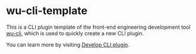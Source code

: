 # wu-cli-template

This is a CLI plugin template of the front-end engineering development tool [wu-cli](https://github.com/wu-cli/wu-cli),
which is used to quickly create a new CLI plugin.

You can learn more by visiting [Develop CLI plugin](https://github.com/wu-cli/wu-cli#Develop-CLI-plugin).
